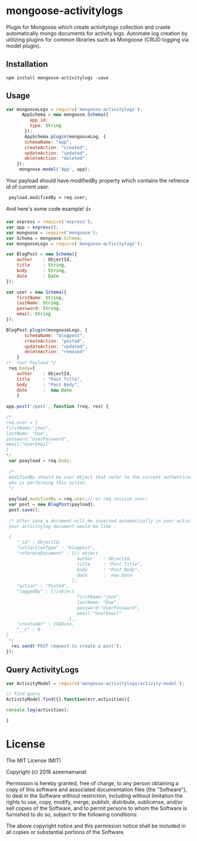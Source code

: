 # mongoose-activitylogs

Plugin for Mongoose which create activitylogs collection and craete automatically  mongo documents for activity logs.
Automate log creation by utilizing plugins for common libraries such as Mongoose (CRUD logging via model plugin).



## Installation


    npm install mongoose-activitylogs -save


## Usage

```javascript
var mongooseLogs = require('mongoose-activitylogs');
      AppSchema = new mongoose.Schema({
         app_id:
         type: String
       });
       AppSchema.plugin(mongooseLog, {
       schemaName: "app",
       createAction: "created",
       updateAction: "updated",
       deleteAction: "deleted" 
    });
     mongoose.model('App', app);
```

Your payload should have modifiedBy property which contains the refrence id of current user.

     payload.modifiedBy = req.user;
     
     
     
And here's some code example! :+1:

```javascript
var express = require('express');
var app = express();
var mongoose = require('mongoose');
var Schema = mongoose.Schema;
var mongooseLogs = require('mongoose-activitylogs');

var BlogPost = new Schema({
    author    : ObjectId,
    title     : String,
    body      : String,
    date      : Date
});

var user = new Schema({
    firstName: String,
    lastName: String,
    password: String,
    email: String  
});

BlogPost.plugin(mongooseLogs, {
       schemaName: "blogpost",
       createAction: "posted",
       updateAction: "updated",
       deleteAction: "removed" 
    }
/*  Your Payload */
 req.body={
    author    : ObjectId,
    title     : "Post Title",
    body      : "Post Body",
    date      :  new Date
    } 
    
app.post('/post', function (req, res) {

/* 
req.user = {
firstName:"jhon",
lastName: "Doe",
password:"UserPassword",
email:"UserEmail" 
}
*/
 var poayload = req.body;
 
 /*
 modifiedBy should be user Object that refer to the current authenticated user 
 who is performing this action. 
 */
 
 payload.modifiedBy = req.user;// or req.session.user;
 var post = new BlogPost(payload);
 post.save();
 
 /* After save a document will be inserted automatically in your activitylogs collection
 your activitylog document would be like :

 {
    "_id" : ObjectId,
    "collectionType" : "blogpost",
    "refereceDocument" : {// object 
                           author    : ObjectId,
                           title     : "Post Title",
                           body      : "Post Body",
                           date      :  new Date
                         };
    "action" : "Posted",
    "loggedBy" : {//object
                           firstName:"jhon",
                           lastName: "Doe",
                           password:"UserPassword",
                           email:"UserEmail" 
                        },,
    "createdAt" : ISODate,
    "__v" : 0
}   
 */
  res.send('POST request to create a post');
});
```

## Query ActivityLogs

```javascript
var ActivityModel = require('mongoose-activitylogs/activity-model');

// find query 
ActivityModel.find({},function(err,activities){

console.log(activities);

}
```
     
     
     

# License


The MIT License (MIT)

Copyright (c) 2016 azeemamanat

Permission is hereby granted, free of charge, to any person obtaining a copy
of this software and associated documentation files (the "Software"), to deal
in the Software without restriction, including without limitation the rights
to use, copy, modify, merge, publish, distribute, sublicense, and/or sell
copies of the Software, and to permit persons to whom the Software is
furnished to do so, subject to the following conditions:

The above copyright notice and this permission notice shall be included in all
copies or substantial portions of the Software.

